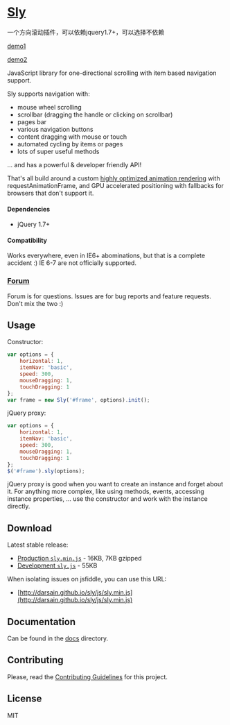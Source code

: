 # [Sly](http://darsa.in/sly)

一个方向滚动插件，可以依赖jquery1.7+，可以选择不依赖

[demo1](http://www.lanrentuku.com/down/js/tupian-901/)

[demo2](http://darsa.in/sly/)

JavaScript library for one-directional scrolling with item based navigation support.

Sly supports navigation with:

- mouse wheel scrolling
- scrollbar (dragging the handle or clicking on scrollbar)
- pages bar
- various navigation buttons
- content dragging with mouse or touch
- automated cycling by items or pages
- lots of super useful methods

... and has a powerful & developer friendly API!

That's all build around a custom [highly optimized animation rendering](http://i.imgur.com/nszjJBZ.png) with
requestAnimationFrame, and GPU accelerated positioning with fallbacks for browsers that don't support it.

#### Dependencies

- jQuery 1.7+

#### Compatibility

Works everywhere, even in IE6+ abominations, but that is a complete accident :) IE 6-7 are not officially supported.

### [Forum](https://groups.google.com/d/forum/sly-js)

Forum is for questions. Issues are for bug reports and feature requests. Don't mix the two :)

## Usage

Constructor:

```js
var options = {
	horizontal: 1,
	itemNav: 'basic',
	speed: 300,
	mouseDragging: 1,
	touchDragging: 1
};
var frame = new Sly('#frame', options).init();
```

jQuery proxy:

```js
var options = {
	horizontal: 1,
	itemNav: 'basic',
	speed: 300,
	mouseDragging: 1,
	touchDragging: 1
};
$('#frame').sly(options);
```

jQuery proxy is good when you want to create an instance and forget about it. For anything more complex, like using methods, events, accessing instance properties, ... use the constructor and work with the instance directly.

## Download

Latest stable release:

- [Production `sly.min.js`](https://raw.github.com/darsain/sly/master/dist/sly.min.js) - 16KB, 7KB gzipped
- [Development `sly.js`](https://raw.github.com/darsain/sly/master/dist/sly.js) - 55KB

When isolating issues on jsfiddle, you can use this URL:

- [http://darsain.github.io/sly/js/sly.min.js](http://darsain.github.io/sly/js/sly.min.js)

## Documentation

Can be found in the [docs](https://github.com/darsain/sly/tree/master/docs) directory.

## Contributing

Please, read the [Contributing Guidelines](CONTRIBUTING.md) for this project.

## License

MIT
